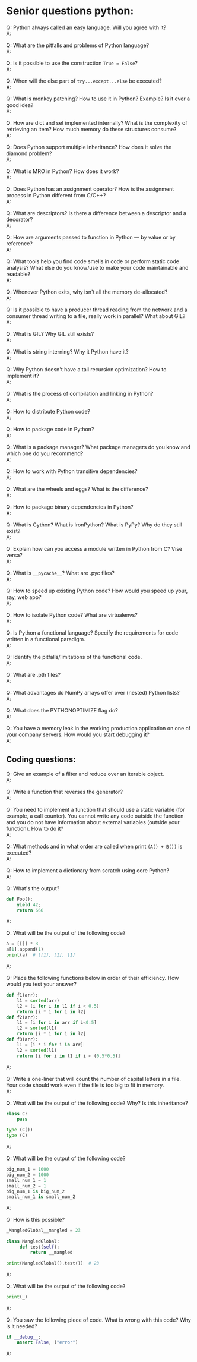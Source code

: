 Senior questions python:
======

Q: Python always called an easy language. Will you agree with it?  
A:

Q: What are the pitfalls and problems of Python language?  
A:

Q: Is it possible to use the construction `True = False`?  
A:

Q: When will the else part of `try...except...else` be executed?  
A:

Q: What is monkey patching? How to use it in Python? Example? Is it ever a good idea?  
A:

Q: How are dict and set implemented internally? What is the complexity of retrieving an item? How much memory 
do these structures consume?  
A:

Q: Does Python support multiple inheritance? How does it solve the diamond problem?  
A:

Q: What is MRO in Python? How does it work?  
A:

Q: Does Python has an assignment operator? How is the assignment process in Python different from C/C++?  
A:

Q: What are descriptors? Is there a difference between a descriptor and a decorator?  
A:

Q: How are arguments passed to function in Python — by value or by reference?  
A:

Q: What tools help you find code smells in code or perform static code analysis? What else do you know/use to make your 
code maintainable and readable?  
A:

Q: Whenever Python exits, why isn't all the memory de-allocated?  
A:

Q: Is it possible to have a producer thread reading from the network and a consumer thread writing to a file, really 
work in parallel? What about GIL?  
A:

Q: What is GIL? Why GIL still exists?  
A:

Q: What is string interning? Why it Python have it?  
A:

Q: Why Python doesn't have a tail recursion optimization? How to implement it?  
A:

Q: What is the process of compilation and linking in Python?  
A:

Q: How to distribute Python code?  
A:

Q: How to package code in Python?  
A:

Q: What is a package manager? What package managers do you know and which one do you recommend?  
A:

Q: How to work with Python transitive dependencies?  
A:

Q: What are the wheels and eggs? What is the difference?  
A:

Q: How to package binary dependencies in Python?  
A:

Q: What is Cython? What is IronPython? What is PyPy? Why do they still exist?  
A:

Q: Explain how can you access a module written in Python from C? Vise versa?  
A:

Q: What is `__pycache__`? What are .pyc files?  
A:

Q: How to speed up existing Python code? How would you speed up your, say, web app?  
A:

Q: How to isolate Python code? What are virtualenvs?  
A:

Q: Is Python a functional language? Specify the requirements for code written in a functional paradigm.  
A:

Q: Identify the pitfalls/limitations of the functional code.  
A:

Q: What are .pth files?  
A:

Q: What advantages do NumPy arrays offer over (nested) Python lists?  
A:

Q: What does the PYTHONOPTIMIZE flag do?  
A:

Q: You have a memory leak in the working production application on one of your company servers. 
How would you start debugging it?  
A:


Coding questions:
------

Q: Give an example of a filter and reduce over an iterable object.  
A:

Q: Write a function that reverses the generator?  
A:

Q: You need to implement a function that should use a static variable (for example, a call counter). 
You cannot write any code outside the function and you do not have information about external variables 
(outside your function). How to do it?  
A:

Q: What methods and in what order are called when print `(A() + B())` is executed?  
A:

Q: How to implement a dictionary from scratch using core Python?  
A:

Q: What's the output?  
```python
def Foo(): 
    yield 42;
    return 666
```
A:

Q: What will be the output of the following code?  
```python
a = [[]] * 3
a[1].append(1)
print(a)  # [[1], [1], [1]
```
A:

Q: Place the following functions below in order of their efficiency. How would you test your answer?  
```python
def f1(arr):
    l1 = sorted(arr)
    l2 = [i for i in l1 if i < 0.5]
    return [i * i for i in l2]
def f2(arr):
    l1 = [i for i in arr if i<0.5]
    l2 = sorted(l1)
    return [i * i for i in l2]
def f3(arr):
    l1 = [i * i for i in arr]
    l2 = sorted(l1)
    return [i for i in l1 if i < (0.5*0.5)]
```
A:

Q: Write a one-liner that will count the number of capital letters in a file. 
Your code should work even if the file is too big to fit in memory.  
A:

Q: What will be the output of the following code? Why? Is this inheritance?  
```python
class C:
    pass

type (C())
type (C)
```
A:

Q: What will be the output of the following code?  
```python
big_num_1 = 1000
big_num_2 = 1000
small_num_1 = 1
small_num_2 = 1
big_num_1 is big_num_2
small_num_1 is small_num_2
```
A:

Q: How is this possible?  
```python
_MangledGlobal__mangled = 23

class MangledGlobal:
     def test(self):
         return __mangled

print(MangledGlobal().test())  # 23
```

A:

Q: What will be the output of the following code?  
```python
print(_)
```
A:

Q: You saw the following piece of code. What is wrong with this code? Why is it needed?  
```python
if __debug__:
    assert False, ("error")
```
A: